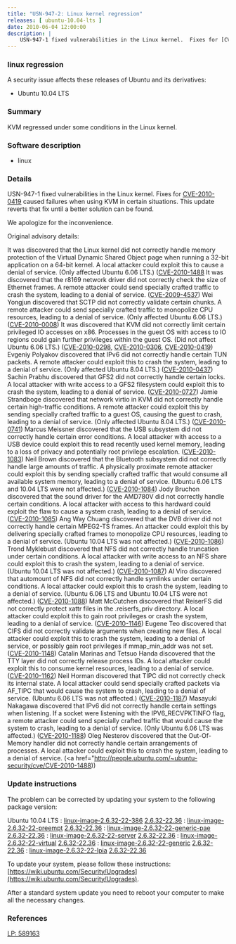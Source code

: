 ```yaml
---
title: "USN-947-2: Linux kernel regression"
releases: [ ubuntu-10.04-lts ]
date: 2010-06-04 12:00:00
description: |
    USN-947-1 fixed vulnerabilities in the Linux kernel.  Fixes for [CVE-2010-0419](http://people.ubuntu.com/~ubuntu-security/cve/CVE-2010-0419) caused failures when using KVM in certain situations. This update reverts that fix until a better solution can be found.
--- 
```

 
### linux regression

A security issue affects these releases of Ubuntu and its derivatives:

* Ubuntu 10.04 LTS

### Summary

KVM regressed under some conditions in the Linux kernel. 

### Software description

* linux 

### Details

USN-947-1 fixed vulnerabilities in the Linux kernel. Fixes for [CVE-2010-0419](http://people.ubuntu.com/~ubuntu-security/cve/CVE-2010-0419) caused failures when using KVM in certain situations. This update reverts that fix until a better solution can be found.

We apologize for the inconvenience.

Original advisory details:

 It was discovered that the Linux kernel did not correctly handle memory protection of the Virtual Dynamic Shared Object page when running a 32-bit application on a 64-bit kernel. A local attacker could exploit this to cause a denial of service. (Only affected Ubuntu 6.06 LTS.) ([CVE-2010-1488](http://people.ubuntu.com/~ubuntu-security/cve/CVE-2009-4271">CVE-2009-4271</a>) It was discovered that the r8169 network driver did not correctly check the size of Ethernet frames. A remote attacker could send specially crafted traffic to crash the system, leading to a denial of service. (<a href="http://people.ubuntu.com/~ubuntu-security/cve/CVE-2009-4537">CVE-2009-4537</a>) Wei Yongjun discovered that SCTP did not correctly validate certain chunks. A remote attacker could send specially crafted traffic to monopolize CPU resources, leading to a denial of service. (Only affected Ubuntu 6.06 LTS.) (<a href="http://people.ubuntu.com/~ubuntu-security/cve/CVE-2010-0008">CVE-2010-0008</a>) It was discovered that KVM did not correctly limit certain privileged IO accesses on x86. Processes in the guest OS with access to IO regions could gain further privileges within the guest OS. (Did not affect Ubuntu 6.06 LTS.) (<a href="http://people.ubuntu.com/~ubuntu-security/cve/CVE-2010-0298">CVE-2010-0298</a>, <a href="http://people.ubuntu.com/~ubuntu-security/cve/CVE-2010-0306">CVE-2010-0306</a>, <a href="http://people.ubuntu.com/~ubuntu-security/cve/CVE-2010-0419">CVE-2010-0419</a>) Evgeniy Polyakov discovered that IPv6 did not correctly handle certain TUN packets. A remote attacker could exploit this to crash the system, leading to a denial of service. (Only affected Ubuntu 8.04 LTS.) (<a href="http://people.ubuntu.com/~ubuntu-security/cve/CVE-2010-0437">CVE-2010-0437</a>) Sachin Prabhu discovered that GFS2 did not correctly handle certain locks. A local attacker with write access to a GFS2 filesystem could exploit this to crash the system, leading to a denial of service. (<a href="http://people.ubuntu.com/~ubuntu-security/cve/CVE-2010-0727">CVE-2010-0727</a>) Jamie Strandboge discovered that network virtio in KVM did not correctly handle certain high-traffic conditions. A remote attacker could exploit this by sending specially crafted traffic to a guest OS, causing the guest to crash, leading to a denial of service. (Only affected Ubuntu 8.04 LTS.) (<a href="http://people.ubuntu.com/~ubuntu-security/cve/CVE-2010-0741">CVE-2010-0741</a>) Marcus Meissner discovered that the USB subsystem did not correctly handle certain error conditions. A local attacker with access to a USB device could exploit this to read recently used kernel memory, leading to a loss of privacy and potentially root privilege escalation. (<a href="http://people.ubuntu.com/~ubuntu-security/cve/CVE-2010-1083">CVE-2010-1083</a>) Neil Brown discovered that the Bluetooth subsystem did not correctly handle large amounts of traffic. A physically proximate remote attacker could exploit this by sending specially crafted traffic that would consume all available system memory, leading to a denial of service. (Ubuntu 6.06 LTS and 10.04 LTS were not affected.) (<a href="http://people.ubuntu.com/~ubuntu-security/cve/CVE-2010-1084">CVE-2010-1084</a>) Jody Bruchon discovered that the sound driver for the AMD780V did not correctly handle certain conditions. A local attacker with access to this hardward could exploit the flaw to cause a system crash, leading to a denial of service. (<a href="http://people.ubuntu.com/~ubuntu-security/cve/CVE-2010-1085">CVE-2010-1085</a>) Ang Way Chuang discovered that the DVB driver did not correctly handle certain MPEG2-TS frames. An attacker could exploit this by delivering specially crafted frames to monopolize CPU resources, leading to a denial of service. (Ubuntu 10.04 LTS was not affected.) (<a href="http://people.ubuntu.com/~ubuntu-security/cve/CVE-2010-1086">CVE-2010-1086</a>) Trond Myklebust discovered that NFS did not correctly handle truncation under certain conditions. A local attacker with write access to an NFS share could exploit this to crash the system, leading to a denial of service. (Ubuntu 10.04 LTS was not affected.) (<a href="http://people.ubuntu.com/~ubuntu-security/cve/CVE-2010-1087">CVE-2010-1087</a>) Al Viro discovered that automount of NFS did not correctly handle symlinks under certain conditions. A local attacker could exploit this to crash the system, leading to a denial of service. (Ubuntu 6.06 LTS and Ubuntu 10.04 LTS were not affected.) (<a href="http://people.ubuntu.com/~ubuntu-security/cve/CVE-2010-1088">CVE-2010-1088</a>) Matt McCutchen discovered that ReiserFS did not correctly protect xattr files in the .reiserfs_priv directory. A local attacker could exploit this to gain root privileges or crash the system, leading to a denial of service. (<a href="http://people.ubuntu.com/~ubuntu-security/cve/CVE-2010-1146">CVE-2010-1146</a>) Eugene Teo discovered that CIFS did not correctly validate arguments when creating new files. A local attacker could exploit this to crash the system, leading to a denial of service, or possibly gain root privileges if mmap_min_addr was not set. (<a href="http://people.ubuntu.com/~ubuntu-security/cve/CVE-2010-1148">CVE-2010-1148</a>) Catalin Marinas and Tetsuo Handa discovered that the TTY layer did not correctly release process IDs. A local attacker could exploit this to consume kernel resources, leading to a denial of service. (<a href="http://people.ubuntu.com/~ubuntu-security/cve/CVE-2010-1162">CVE-2010-1162</a>) Neil Horman discovered that TIPC did not correctly check its internal state. A local attacker could send specially crafted packets via AF_TIPC that would cause the system to crash, leading to a denial of service. (Ubuntu 6.06 LTS was not affected.) (<a href="http://people.ubuntu.com/~ubuntu-security/cve/CVE-2010-1187">CVE-2010-1187</a>) Masayuki Nakagawa discovered that IPv6 did not correctly handle certain settings when listening. If a socket were listening with the IPV6_RECVPKTINFO flag, a remote attacker could send specially crafted traffic that would cause the system to crash, leading to a denial of service. (Only Ubuntu 6.06 LTS was affected.) (<a href="http://people.ubuntu.com/~ubuntu-security/cve/CVE-2010-1188">CVE-2010-1188</a>) Oleg Nesterov discovered that the Out-Of-Memory handler did not correctly handle certain arrangements of processes. A local attacker could exploit this to crash the system, leading to a denial of service. (<a href="http://people.ubuntu.com/~ubuntu-security/cve/CVE-2010-1488)) 

### Update instructions

The problem can be corrected by updating your system to the following package version:

Ubuntu 10.04 LTS
 : [linux-image-2.6.32-22-386](https://launchpad.net/ubuntu/+source/linux) <span> [2.6.32-22.36](https://launchpad.net/ubuntu/+source/linux/2.6.32-22.36) </span> 
 : [linux-image-2.6.32-22-preempt](https://launchpad.net/ubuntu/+source/linux) <span> [2.6.32-22.36](https://launchpad.net/ubuntu/+source/linux/2.6.32-22.36) </span> 
 : [linux-image-2.6.32-22-generic-pae](https://launchpad.net/ubuntu/+source/linux) <span> [2.6.32-22.36](https://launchpad.net/ubuntu/+source/linux/2.6.32-22.36) </span> 
 : [linux-image-2.6.32-22-server](https://launchpad.net/ubuntu/+source/linux) <span> [2.6.32-22.36](https://launchpad.net/ubuntu/+source/linux/2.6.32-22.36) </span> 
 : [linux-image-2.6.32-22-virtual](https://launchpad.net/ubuntu/+source/linux) <span> [2.6.32-22.36](https://launchpad.net/ubuntu/+source/linux/2.6.32-22.36) </span> 
 : [linux-image-2.6.32-22-generic](https://launchpad.net/ubuntu/+source/linux) <span> [2.6.32-22.36](https://launchpad.net/ubuntu/+source/linux/2.6.32-22.36) </span> 
 : [linux-image-2.6.32-22-lpia](https://launchpad.net/ubuntu/+source/linux) <span> [2.6.32-22.36](https://launchpad.net/ubuntu/+source/linux/2.6.32-22.36) </span> 

To update your system, please follow these instructions: [https://wiki.ubuntu.com/Security/Upgrades](https://wiki.ubuntu.com/Security/Upgrades).

After a standard system update you need to reboot your computer to make all the necessary changes. 

### References

 [LP: 589163](https://launchpad.net/bugs/589163)
 
